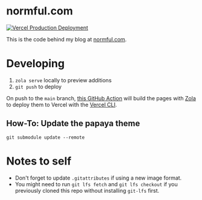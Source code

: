 # normful.com

[![Vercel Production Deployment](https://github.com/normful/blog/actions/workflows/deploy-prod-to-vercel.yaml/badge.svg)](https://github.com/normful/blog/actions/workflows/deploy-prod-to-vercel.yaml)

This is the code behind my blog at [normful.com](https://www.normful.com).

# Developing

1. `zola serve` locally to preview additions
2. `git push` to deploy
    
On push to the `main` branch, [this GitHub Action](https://github.com/normful/blog/actions) will build the pages with [Zola](https://www.getzola.org) to deploy them to Vercel with the [Vercel CLI](https://vercel.com/docs/cli).

## How-To: Update the papaya theme

```
git submodule update --remote
```

# Notes to self

- Don't forget to update `.gitattributes` if using a new image format.
- You might need to run `git lfs fetch` and `git lfs checkout` if you previously cloned this repo without installing `git-lfs` first.

